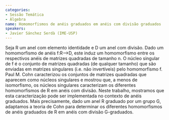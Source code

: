 ```yaml
---
categories:
- Sessão Temática
- Álgebra
name: Homomorfismos de anéis graduados em anéis com divisão graduados
speakers:
- Javier Sánchez Serdà (IME-USP)
---
```


Seja R um anel com elemento identidade e D um anel com divisão. Dado um homomorfismo de anéis f:R-->D, este induz um homomorfismo entre os respectivos anéis de matrizes quadradas de tamanho n.  O núcleo singular de f é o conjunto de matrizes quadradas (de qualquer tamanho) que são enviadas em matrizes singulares (i.e. não invertíveis) pelo homomorfismo f.  Paul M. Cohn caracterizou os conjuntos de matrizes quadradas que aparecem como núcleos singulares e mostrou que, a menos de isomorfismo, os núcleos singulares caracterizam os diferentes homomorfismos de R em anéis com divisão.  Neste trabalho, mostramos que esta caracterização pode ser implementada no contexto de anéis graduados. Mais precisamente, dado um anel R graduado por um grupo G, adaptamos a teoria de Cohn para determinar os diferentes homomorfismos de anéis graduados de R em anéis com divisão G-graduados. 